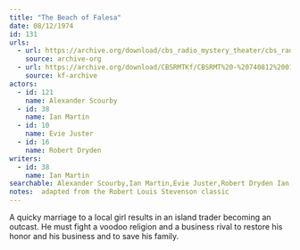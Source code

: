 ```yaml
---
title: "The Beach of Falesa"
date: 08/12/1974
id: 131
urls: 
  - url: https://archive.org/download/cbs_radio_mystery_theater/cbs_radio_mystery_theater-0101-0150.zip/cbs_radio_mystery_theater-0101-0150%2Fcbsrmt_0131_the_beach_of_falesa.mp3
    source: archive-org
  - url: https://archive.org/download/CBSRMTKf/CBSRMT%20-%20740812%200131%20The%20Beach%20Of%20Falesa_kf.mp3
    source: kf-archive
actors:  
  - id: 121
    name: Alexander Scourby  
  - id: 38
    name: Ian Martin  
  - id: 10
    name: Evie Juster  
  - id: 16
    name: Robert Dryden
writers:  
  - id: 38
    name: Ian Martin
searchable: Alexander Scourby,Ian Martin,Evie Juster,Robert Dryden Ian Martin
notes:  adapted from the Robert Louis Stevenson classic
---
```

A quicky marriage to a local girl results in an island trader becoming an outcast. He must fight a voodoo religion and a business rival to restore his honor and his business and to save his family.